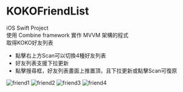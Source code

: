 # KOKOFriendList
iOS Swift Project  
使用 Combine framework 實作 MVVM 架構的程式  
取得KOKO好友列表  

- 點擊右上方Scan可以切換4種好友列表
- 好友列表支援下拉更新
- 點擊搜尋框，好友列表畫面上推置頂，且下拉更新或點擊Scan可復原

![friend1](https://raw.github.com/PersonZhang01/KOKOFriendList/main/Screenshot/friend1.png)
![friend2](https://raw.github.com/PersonZhang01/KOKOFriendList/main/Screenshot/friend2.png)
![friend3](https://raw.github.com/PersonZhang01/KOKOFriendList/main/Screenshot/friend3.png)
![friend4](https://raw.github.com/PersonZhang01/KOKOFriendList/main/Screenshot/friend4.png)



